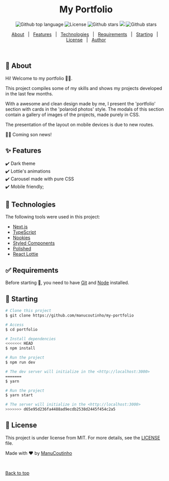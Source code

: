 
<h1 align="center">My Portfolio</h1>

<p align="center">
  <img alt="Github top language" src="https://img.shields.io/github/languages/top/manucoutinho/my-portfolio?color=56BEB8&style=for-the-badge">  
  <img alt="License" src="https://img.shields.io/github/license/manucoutinho/my-portfolio?color=56BEB8&style=for-the-badge">  
  <img alt="Github stars" src="https://img.shields.io/github/stars/manucoutinho/my-portfolio?color=56BEB8&style=for-the-badge" />
  <img src="https://vercelbadge.vercel.app/api/ManuCoutinho/my-portfolio?style=for-the-badge" />
  <img alt="Github stars" src="https://github.com/ManuCoutinho/my-portfolio/actions/workflows/release.yaml/badge.svg?branch=main" 
</p>


<p align="center">
  <a href="#dart-about">About</a> &#xa0; | &#xa0; 
  <a href="#sparkles-features">Features</a> &#xa0; | &#xa0;
  <a href="#rocket-technologies">Technologies</a> &#xa0; | &#xa0;
  <a href="#white_check_mark-requirements">Requirements</a> &#xa0; | &#xa0;
  <a href="#checkered_flag-starting">Starting</a> &#xa0; | &#xa0;
  <a href="#memo-license">License</a> &#xa0; | &#xa0;
  <a href="https://github.com/manucoutinho" target="_blank">Author</a>
</p>

<br>

## :dart: About

Hi! Welcome to my portfolio 👋🏽.

This project compiles some of my skills and shows my projects developed in the last few months.

With a awesome and clean design made by me, I present the 'portfolio' section with cards in the 'polaroid photos' style. The modals of this section contain a gallery of images of the projects, made purely in CSS.

The presentation of the layout on mobile devices is due to new routes.

💃🏽 Coming son news!

## :sparkles: Features

:heavy_check_mark: Dark theme\
:heavy_check_mark: Lottie's animations\
:heavy_check_mark: Carousel made with pure CSS\
:heavy_check_mark: Mobile friendly;

## :rocket: Technologies

The following tools were used in this project:

- [Next.js](https://nextjs.org/)
- [TypeScript](https://www.typescriptlang.org/)
- [Nookies](https://www.npmjs.com/package/nookies)
- [Styled Components](https://www.styled-components.com/)
- [Polished](https://www.polished.js.org/)
- [React Lottie](https://www.npmjs.com/package/react-lottie)

## :white_check_mark: Requirements

Before starting :checkered_flag:, you need to have [Git](https://git-scm.com) and [Node](https://nodejs.org/en/) installed.

## :checkered_flag: Starting

```bash
# Clone this project
$ git clone https://github.com/manucoutinho/my-portfolio

# Access
$ cd portfolio

# Install dependencies
<<<<<<< HEAD
$ npm install

# Run the project
$ npm run dev

# The dev server will initialize in the <http://localhost:3000>
=======
$ yarn

# Run the project
$ yarn start

# The server will initialize in the <http://localhost:3000>
>>>>>>> d65e95d236fa4488ad9ecdb2538d2445f454c2a5
```

## :memo: License

This project is under license from MIT. For more details, see the [LICENSE](LICENSE) file.

Made with :heart: by <a href="https://github.com/manucoutinho" target="_blank">ManuCoutinho</a>

&#xa0;

<a href="#top">Back to top</a>
